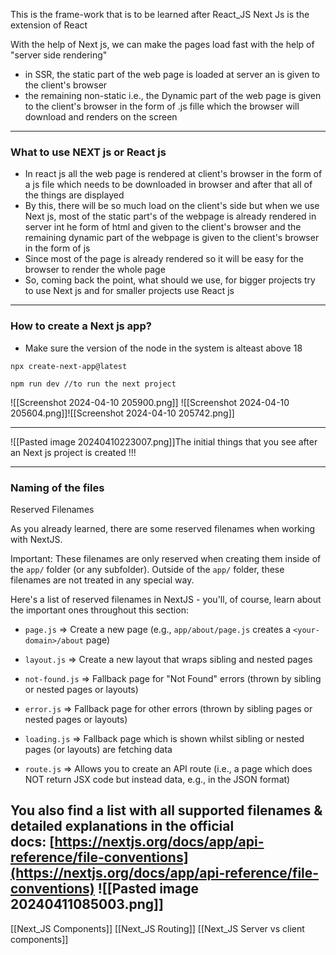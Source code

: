 This is the frame-work that is to be learned after React_JS
Next Js is the extension of React

With the help of Next js, we can make the pages load fast with the help of "server side rendering"
* in SSR, the static part of the web page is loaded at server an is given to the client's browser
* the remaining non-static i.e., the Dynamic part of the web page is given to the client's browser in the form of .js fille which the browser will download and renders on the screen 
---
### What to use NEXT js or React js
* In react js all the web page is rendered at client's browser in the form of a js file which needs to be downloaded in browser and after that all of the things are displayed
* By this, there will be so much load on the client's side but when we use Next js, most of the static part's of the webpage is already rendered in server int he form of html and given to the client's browser and the remaining dynamic part of the webpage is given to the client's browser in the form of js
* Since most of the page is already rendered so it will be easy for the browser to render the whole page 
* So, coming back the point, what should we use, for bigger projects try to use Next js and for smaller projects use React js
___
### How to create a Next js app?
* Make sure the version of the node in the system is alteast above 18
```
npx create-next-app@latest

npm run dev //to run the next project
```
![[Screenshot 2024-04-10 205900.png]]
![[Screenshot 2024-04-10 205604.png]]![[Screenshot 2024-04-10 205742.png]]

---
![[Pasted image 20240410223007.png]]The initial things that you see after an Next js project is created !!!
___
### Naming of the files
Reserved Filenames

As you already learned, there are some reserved filenames when working with NextJS.

Important: These filenames are only reserved when creating them inside of the `app/` folder (or any subfolder). Outside of the `app/` folder, these filenames are not treated in any special way.

Here's a list of reserved filenames in NextJS - you'll, of course, learn about the important ones throughout this section:

- `page.js` => Create a new page (e.g., `app/about/page.js` creates a `<your-domain>/about` page)
    
- `layout.js` => Create a new layout that wraps sibling and nested pages
    
- `not-found.js` => Fallback page for "Not Found" errors (thrown by sibling or nested pages or layouts)
    
- `error.js` => Fallback page for other errors (thrown by sibling pages or nested pages or layouts)
    
- `loading.js` => Fallback page which is shown whilst sibling or nested pages (or layouts) are fetching data
    
- `route.js` => Allows you to create an API route (i.e., a page which does NOT return JSX code but instead data, e.g., in the JSON format)

You also find a list with all supported filenames & detailed explanations in the official docs: [https://nextjs.org/docs/app/api-reference/file-conventions](https://nextjs.org/docs/app/api-reference/file-conventions)
 ![[Pasted image 20240411085003.png]]
---

[[Next_JS Components]]
[[Next_JS Routing]]
[[Next_JS Server vs client components]]
